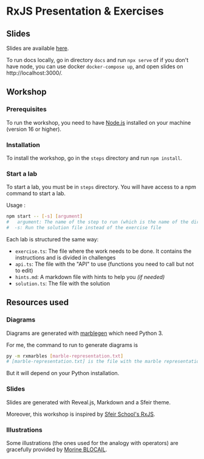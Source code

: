 # RxJS Presentation & Exercises

## Slides

Slides are available [here](https://lou-theo.github.io/workshop-rxjs/).

To run docs locally, go in directory `docs` and run `npx serve` of if you don't have node, you can use docker `docker-compose up`, and open slides on http://localhost:3000/.

## Workshop

### Prerequisites

To run the workshop, you need to have [Node.js](https://nodejs.org/en/) installed on your machine (version 16 or higher).

### Installation

To install the workshop, go in the `steps` directory and run `npm install`.

### Start a lab

To start a lab, you must be in `steps` directory. You will have access to a npm command to start a lab.

Usage :
```bash
npm start -- [-s] [argument]
#   argument: The name of the step to run (which is the name of the directory - you can write only the beginning of the name, eg: 01)
#  -s: Run the solution file instead of the exercise file
```

Each lab is structured the same way:
- `exercise.ts`: The file where the work needs to be done. It contains the instructions and is divided in challenges
- `api.ts`: The file with the "API" to use (functions you need to call but not to edit)
- `hints.md`: A markdown file with hints to help you _(if needed)_
- `solution.ts`: The file with the solution

## Resources used

### Diagrams

Diagrams are generated with [marblegen](https://bitbucket.org/achary/rx-marbles/src/master/) which need Python 3.

For me, the command to run to generate diagrams is
```bash
py -m rxmarbles [marble-representation.txt]
# [marble-representation.txt] is the file with the marble representation, you can read more about it on the marblegen documentation
```
But it will depend on your Python installation.

### Slides

Slides are generated with Reveal.js, Markdown and a Sfeir theme.

Moreover, this workshop is inspired by [Sfeir School's RxJS](https://github.com/sfeir-open-source/sfeir-school-rxjs).

### Illustrations

Some illustrations (the ones used for the analogy with operators) are gracefully provided by [Morine BLOCAIL](https://www.linkedin.com/in/morine-blocail/).
